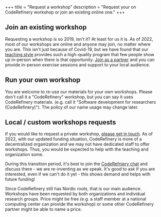 +++
title = "Request a workshop"
description = "Request your on CodeRefinery workshop or join an existing online one."
+++


## Join an existing workshop

Requesting a workshop is so 2019, isn't it?  At least for us it is.
As of 2022, most of our workshops are online and anyone may join, no
matter where you are.  This isn't just because
of Covid-19, but we have found that our [teaching
style](@/workshops/teaching-style.md) provides such a high-quality
program that few people show up in-person when there is that
opportunity.  [Join as a partner](@/workshops/join-partner.md) and you
can provide in-person exercise sessions and support to your local
audience.



## Run your own workshop

You are welcome to re-use our materials for your own workshops.
Please don't call it a "CodeRefinery" workshop, but you can say it
uses CodeRefinery materials. (e.g. call it "Software development for
researchers (CodeRefinery)").  The policy of our name usage may change
later.



## Local / custom workshops requests

If you would like to request a private workshop, [please get in
touch](@/about/contact.md).  As of 2022, with our updated funding
situation, CodeRefinery is more of a decentralized organization and we
may not have dedicated staff to offer workshops.
Thus, you would be expected to help with the teaching and organization some.

During this transition period, it's best to join the [CodeRefniery
chat](https://coderefinery.zulipchat.com/) and discuss there - we are
re-inventing as we speak.  It's good to ask if you are interested,
even if we can't do it yet - this shows demand and helps with future
funding!

Since CodeRefinery still has Nordic roots, that is our main audience.
Workshops have been requested by both organizations and individual
research groups.  Price might be free (e.g. a staff member at a
national computing center can provide the workshop) or some other
CodeRefinery partner might be able to name a price.
